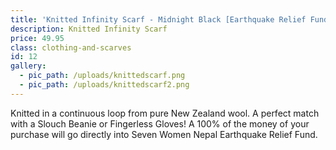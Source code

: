 ```yaml
---
title: 'Knitted Infinity Scarf - Midnight Black [Earthquake Relief Fund]'
description: Knitted Infinity Scarf
price: 49.95
class: clothing-and-scarves
id: 12
gallery:
  - pic_path: /uploads/knittedscarf.png
  - pic_path: /uploads/knittedscarf2.png
---
```



Knitted in a continuous loop from pure New Zealand wool. A perfect match with a Slouch Beanie or Fingerless Gloves! A 100% of the money of your purchase will go directly into Seven Women Nepal Earthquake Relief Fund.
